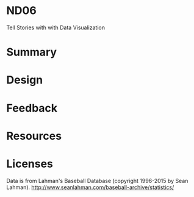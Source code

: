 # ND06
Tell Stories with with Data Visualization

# Summary

# Design

# Feedback

# Resources

# Licenses
Data is from Lahman's Baseball Database (copyright 1996-2015 by Sean Lahman).
http://www.seanlahman.com/baseball-archive/statistics/